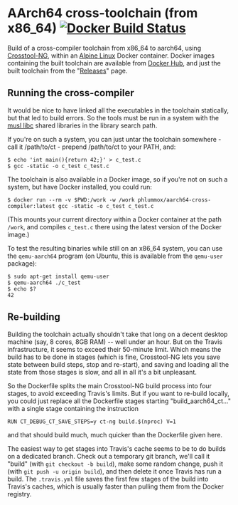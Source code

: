 # AArch64 cross-toolchain (from x86\_64) [![Docker Build Status](https://img.shields.io/travis/phlummox/aarch64-cross-compiler.svg?label=Docker%20build)](https://travis-ci.org/phlummox/aarch64-cross-compiler)

Build of a cross-compiler toolchain from x86\_64 to aarch64, using
[Crosstool-NG][ct-ng], within an [Alpine Linux][alpine] Docker container.
Docker images containing the built toolchain are available from
[Docker Hub][docker-hub], and just the built toolchain from the
"[Releases][releases]" page.

[ct-ng]: https://crosstool-ng.github.io/
[alpine]: https://alpinelinux.org/
[docker-hub]: https://hub.docker.com/r/phlummox/aarch64-cross-compiler/
[releases]: https://github.com/phlummox/aarch64-cross-compiler/releases

## Running the cross-compiler

It would be nice to have linked all the executables in the toolchain
statically, but that led to build errors. So the tools must be run
in a system with the [musl libc][musl] shared libraries in the library
search path.

[musl]: https://www.musl-libc.org/

If you're on such a system, you can just untar the toolchain somewhere -
call it /path/to/ct - prepend /path/to/ct to your PATH, and:

```
$ echo 'int main(){return 42;}' > c_test.c
$ gcc -static -o c_test c_test.c
```

The toolchain is also available in a Docker image, so if you're not
on such a system, but have Docker installed, you could run:

```
$ docker run --rm -v $PWD:/work -w /work phlummox/aarch64-cross-compiler:latest gcc -static -o c_test c_test.c
```

(This mounts your current directory within a Docker container at the path
`/work`, and compiles `c_test.c` there using the latest version of the Docker image.)

To test the resulting binaries while still on an x86\_64 system, you can use
the `qemu-aarch64` program (on Ubuntu, this is available from the `qemu-user`
package):

```
$ sudo apt-get install qemu-user
$ qemu-aarch64 ./c_test
$ echo $?
42
```


## Re-building

Building the toolchain actually shouldn't take that long on a
decent desktop machine (say, 8 cores, 8GB RAM) -- well under an hour.
But on the Travis infrastructure, it seems to exceed their 50-minute
limit. Which means the build has to be done in stages (which is
fine, Crosstool-NG lets you save state between build steps, stop
and re-start), and saving and loading all the state from those stages
is slow, and all in all it's a bit unpleasant.

So the Dockerfile splits the main Crosstool-NG build process into four stages,
to avoid exceeding Travis's limits. But if you want to re-build locally,
you could just replace all the Dockerfile stages starting
"build\_aarch64\_ct..." with a single stage containing the instruction

```
RUN CT_DEBUG_CT_SAVE_STEPS=y ct-ng build.$(nproc) V=1
```

and that should build much, much quicker than the Dockerfile given
here.

The easiest way to get stages into Travis's cache
seems to be to do builds on a dedicated branch.
Check out a temporary git branch, we'll call it "build" (with
`git checkout -b build`), make some random change, push it
(with `git push -u origin build`), and then delete
it once Travis has run a build. The `.travis.yml` file 
saves the first few stages of the build into Travis's caches,
which is usually faster than pulling them from the Docker registry.

